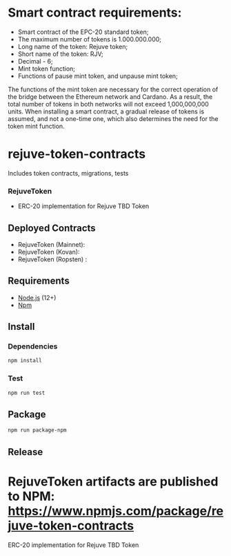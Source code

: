 # Smart contract requirements:
* Smart contract of the EPC-20 standard token;
* The maximum number of tokens is 1.000.000.000;
* Long name of the token: Rejuve token;
* Short name of the token: RJV;
* Decimal - 6;
* Mint token function;
* Functions of pause mint token, and unpause mint token;

The functions of the mint token are necessary for the correct operation of the bridge between the Ethereum network and Cardano. As a result, the total number of tokens in both networks will not exceed 1,000,000,000 units. When installing a smart contract, a gradual release of tokens is assumed, and not a one-time one, which also determines the need for the token mint function.

# rejuve-token-contracts
Includes token contracts, migrations, tests

### RejuveToken
* ERC-20 implementation for Rejuve TBD Token

## Deployed Contracts
* RejuveToken (Mainnet): 
* RejuveToken (Kovan): 
* RejuveToken (Ropsten) : 

## Requirements
* [Node.js](https://github.com/nodejs/node) (12+)
* [Npm](https://www.npmjs.com/package/npm)

## Install

### Dependencies
```bash
npm install
```

### Test 
```bash
npm run test
```

## Package
```bash
npm run package-npm
```

## Release
RejuveToken artifacts are published to NPM: https://www.npmjs.com/package/rejuve-token-contracts
=======
ERC-20 implementation for Rejuve TBD Token

